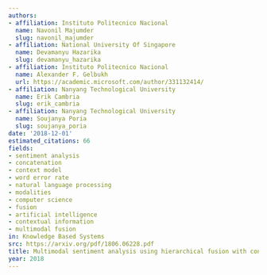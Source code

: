 ```yaml
---
authors:
- affiliation: Instituto Politecnico Nacional
  name: Navonil Majumder
  slug: navonil_majumder
- affiliation: National University Of Singapore
  name: Devamanyu Hazarika
  slug: devamanyu_hazarika
- affiliation: Instituto Politecnico Nacional
  name: Alexander F. Gelbukh
  url: https://academic.microsoft.com/author/331132414/
- affiliation: Nanyang Technological University
  name: Erik Cambria
  slug: erik_cambria
- affiliation: Nanyang Technological University
  name: Soujanya Poria
  slug: soujanya_poria
date: '2018-12-01'
estimated_citations: 66
fields:
- sentiment analysis
- concatenation
- context model
- word error rate
- natural language processing
- modalities
- computer science
- fusion
- artificial intelligence
- contextual information
- multimodal fusion
in: Knowledge Based Systems
src: https://arxiv.org/pdf/1806.06228.pdf
title: Multimodal sentiment analysis using hierarchical fusion with context modeling
year: 2018
---
```

